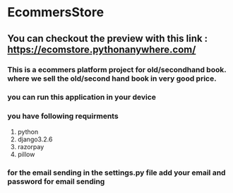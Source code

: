# EcommersStore
## You can checkout the preview with this link : https://ecomstore.pythonanywhere.com/
### This is a ecommers platform project for old/secondhand book. where we sell the old/second hand book in very good price. 
### you can run this application in your device
### you have following requirments
1) python
2) django3.2.6
3) razorpay
4) pillow

### for the email sending in the settings.py file add your email and password for email sending

